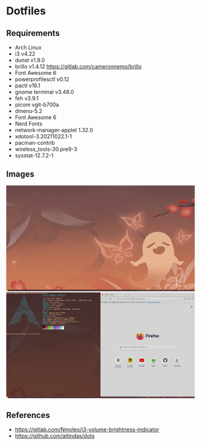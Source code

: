 # Dotfiles

## Requirements

- Arch Linux
- i3 v4.22
- dunst v1.9.0
- brillo v1.4.12 https://gitlab.com/cameronnemo/brillo
- Font Awesome 6
- powerprofilesctl v0.12
- pactl v16.1
- gnome terminal v3.48.0
- feh v3.9.1
- picom vgit-b700a
- dmenu-5.2
- Font Awesome 6
- Nerd Fonts
- network-manager-applet 1.32.0
- xdotool-3.20211022.1-1
- pacman-contrib
- wireless_tools-30.pre9-3
- sysstat-12.7.2-1

## Images
![image](./images/1.png)
![image](./images/2.png)

## References

- https://gitlab.com/Nmoleo/i3-volume-brightness-indicator
- https://github.com/altindas/dots
